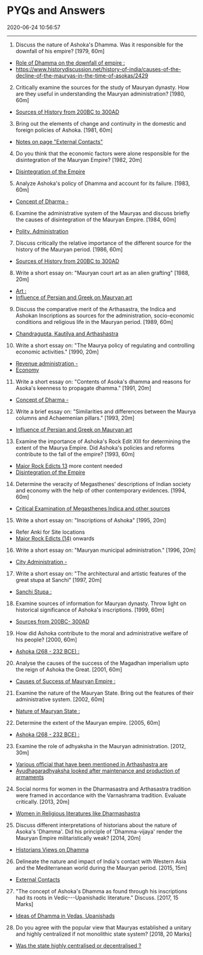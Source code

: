 ﻿# PYQs and Answers
2020-06-24 10:56:57
            
---


1. Discuss the nature of Ashoka's Dhamma. Was it responsible for the downfall of his empire? [1979, 60m]
-   [Role of Dhamma on the downfall of empire :](onenote:[[Ashoka]],%20Concept%20of%20Dharma&section-id={C0CC9BD8-A1E3-4D8E-BE38-44EB6ABF19EE}&page-id={24C33B3B-BD97-429D-8F88-EC3E0C009316}&object-id={81C0BBEC-ADA0-4D25-92A5-6CAEA5D6A993}&D&base-path=https://d.docs.live.net/bbc8be5bd337910c/Documents/History%20Optional/Ancient%20History/Part%20II/Mauryan%20Empire.one)
-   https://www.historydiscussion.net/history-of-india/causes-of-the-decline-of-the-mauryas-in-the-time-of-asokas/2429




2. Critically examine the sources for the study of Mauryan dynasty. How are they useful in understanding the Mauryan administration? [1980, 60m]
-   [Sources of History from 200BC to 300AD](onenote:[[Sources]]%20from%20200BC-%20300AD&section-id={C0CC9BD8-A1E3-4D8E-BE38-44EB6ABF19EE}&page-id={DD539256-5E7A-48AA-A70A-8F7C0ECB064C}&object-id={C327A81E-64E1-443D-B8DD-9682B33B4393}&22&base-path=https://d.docs.live.net/bbc8be5bd337910c/Documents/History%20Optional/Ancient%20History/Part%20II/Mauryan%20Empire.one)
 



3. Bring out the elements of change and continuity in the domestic and foreign policies of Ashoka. [1981, 60m]
-   [Notes on page "External Contacts"](onenote:[[External]]%20Contacts&section-id={C0CC9BD8-A1E3-4D8E-BE38-44EB6ABF19EE}&page-id={85406B2A-C473-44FF-9F97-274E875C0A5C}&object-id={B5304350-DD7E-465D-8CCD-53136E5ACACB}&82&base-path=https://d.docs.live.net/bbc8be5bd337910c/Documents/History%20Optional/Ancient%20History/Part%20II/Mauryan%20Empire.one)




4. Do you think that the economic factors were alone responsible for the disintegration of the Mauryan Empire? [1982, 20m]
-   [Disintegration of the Empire](onenote:[[Disintegration]]%20of%20the%20Empire&section-id={C0CC9BD8-A1E3-4D8E-BE38-44EB6ABF19EE}&page-id={F7529FD5-7FAC-4AFA-BFD9-27E59DD5DD89}&end&base-path=https://d.docs.live.net/bbc8be5bd337910c/Documents/History%20Optional/Ancient%20History/Part%20II/Mauryan%20Empire.one)




5. Analyze Ashoka's policy of Dhamma and account for its failure. [1983, 60m]
-   [Concept of Dharma -](onenote:[[Ashoka]],%20Concept%20of%20Dharma&section-id={C0CC9BD8-A1E3-4D8E-BE38-44EB6ABF19EE}&page-id={24C33B3B-BD97-429D-8F88-EC3E0C009316}&object-id={7788726F-EFCC-4C52-A70B-58BE3CD6B3ED}&C&base-path=https://d.docs.live.net/bbc8be5bd337910c/Documents/History%20Optional/Ancient%20History/Part%20II/Mauryan%20Empire.one)




6. Examine the administrative system of the Mauryas and discuss briefly the causes of disintegration of the Mauryan Empire. [1984, 60m]
-   [Polity, Administration](onenote:[[Polity]],%20Administration&section-id={C0CC9BD8-A1E3-4D8E-BE38-44EB6ABF19EE}&page-id={08E1D93E-F45B-43E6-9A30-6BFEA591E5D7}&end&base-path=https://d.docs.live.net/bbc8be5bd337910c/Documents/History%20Optional/Ancient%20History/Part%20II/Mauryan%20Empire.one)




7. Discuss critically the relative importance of the different source for the history of the Mauryan period. [1986, 60m]
-   [Sources of History from 200BC to 300AD](onenote:[[Sources]]%20from%20200BC-%20300AD&section-id={C0CC9BD8-A1E3-4D8E-BE38-44EB6ABF19EE}&page-id={DD539256-5E7A-48AA-A70A-8F7C0ECB064C}&object-id={C327A81E-64E1-443D-B8DD-9682B33B4393}&22&base-path=https://d.docs.live.net/bbc8be5bd337910c/Documents/History%20Optional/Ancient%20History/Part%20II/Mauryan%20Empire.one)




8. Write a short essay on: "Mauryan court art as an alien grafting" [1988, 20m]
-   [Art :](onenote:[[Art]],%20Architecture%20and%20Sculpture&section-id={C0CC9BD8-A1E3-4D8E-BE38-44EB6ABF19EE}&page-id={6D5D6F10-CF67-4176-A889-938F6FB81AFA}&object-id={DD5A9616-09A2-4531-9BF4-D0A95EFAACCE}&F&base-path=https://d.docs.live.net/bbc8be5bd337910c/Documents/History%20Optional/Ancient%20History/Part%20II/Mauryan%20Empire.one)
-   [Influence of Persian and Greek on Mauryan art](onenote:[[Art]],%20Architecture%20and%20Sculpture&section-id={C0CC9BD8-A1E3-4D8E-BE38-44EB6ABF19EE}&page-id={6D5D6F10-CF67-4176-A889-938F6FB81AFA}&object-id={4734F935-F7B6-4FE3-A634-F04F331EF79A}&1B&base-path=https://d.docs.live.net/bbc8be5bd337910c/Documents/History%20Optional/Ancient%20History/Part%20II/Mauryan%20Empire.one)




9. Discuss the comparative merit of the Arthasastra, the Indica and Ashokan Inscriptions as sources for the administration, socio-economic conditions and religious life in the Mauryan period. [1989, 60m]
-   [Chandragupta, Kautilya and Arthashastra](onenote:[[Chandragupta]],%20Kautilya%20and%20Arthashastra&section-id={C0CC9BD8-A1E3-4D8E-BE38-44EB6ABF19EE}&page-id={94AF512F-5DE0-4354-A1E6-42D99680295B}&end&base-path=https://d.docs.live.net/bbc8be5bd337910c/Documents/History%20Optional/Ancient%20History/Part%20II/Mauryan%20Empire.one)




10. Write a short essay on: "The Maurya policy of regulating and controlling economic activities." [1990, 20m]
-   [Revenue administration -](onenote:[[Polity]],%20Administration&section-id={C0CC9BD8-A1E3-4D8E-BE38-44EB6ABF19EE}&page-id={08E1D93E-F45B-43E6-9A30-6BFEA591E5D7}&object-id={DD46A083-3B5F-4C5D-8531-75C473DBECB6}&96&base-path=https://d.docs.live.net/bbc8be5bd337910c/Documents/History%20Optional/Ancient%20History/Part%20II/Mauryan%20Empire.one)
-   [Economy](onenote:[[Economy]]&section-id={C0CC9BD8-A1E3-4D8E-BE38-44EB6ABF19EE}&page-id={062C175C-7F0E-4258-8AFE-744D0E59407E}&end&base-path=https://d.docs.live.net/bbc8be5bd337910c/Documents/History%20Optional/Ancient%20History/Part%20II/Mauryan%20Empire.one)




11. Write a short essay on: "Contents of Asoka's dhamma and reasons for Asoka's keenness to propagate dhamma." [1991, 20m]
-   [Concept of Dharma -](onenote:[[Ashoka]],%20Concept%20of%20Dharma&section-id={C0CC9BD8-A1E3-4D8E-BE38-44EB6ABF19EE}&page-id={24C33B3B-BD97-429D-8F88-EC3E0C009316}&object-id={7788726F-EFCC-4C52-A70B-58BE3CD6B3ED}&C&base-path=https://d.docs.live.net/bbc8be5bd337910c/Documents/History%20Optional/Ancient%20History/Part%20II/Mauryan%20Empire.one)
 



12. Write a brief essay on: "Similarities and differences between the Maurya columns and Achaemenian pillars." [1993, 20m]
-   [Influence of Persian and Greek on Mauryan art](onenote:[[Art]],%20Architecture%20and%20Sculpture&section-id={C0CC9BD8-A1E3-4D8E-BE38-44EB6ABF19EE}&page-id={6D5D6F10-CF67-4176-A889-938F6FB81AFA}&object-id={4734F935-F7B6-4FE3-A634-F04F331EF79A}&1B&base-path=https://d.docs.live.net/bbc8be5bd337910c/Documents/History%20Optional/Ancient%20History/Part%20II/Mauryan%20Empire.one)




13. Examine the importance of Ashoka's Rock Edit XIII for determining the extent of the Maurya Empire. Did Ashoka's policies and reforms contribute to the fall of the empire?
[1993, 60m]
-   [Major Rock Edicts 13](onenote:[[Edicts]]&section-id={C0CC9BD8-A1E3-4D8E-BE38-44EB6ABF19EE}&page-id={D939EEA5-2726-4FB3-BD25-B6D6B8272A53}&object-id={BF85D0F3-6DCD-4C30-84C5-E98082BAAA1E}&F4&base-path=https://d.docs.live.net/bbc8be5bd337910c/Documents/History%20Optional/Ancient%20History/Part%20II/Mauryan%20Empire.one) more content needed
-   [Disintegration of the Empire](onenote:[[Disintegration]]%20of%20the%20Empire&section-id={C0CC9BD8-A1E3-4D8E-BE38-44EB6ABF19EE}&page-id={F7529FD5-7FAC-4AFA-BFD9-27E59DD5DD89}&end&base-path=https://d.docs.live.net/bbc8be5bd337910c/Documents/History%20Optional/Ancient%20History/Part%20II/Mauryan%20Empire.one)




14. Determine the veracity of Megasthenes' descriptions of Indian society and economy with the help of other contemporary evidences. [1994, 60m]
-   [Critical Examination of Megasthenes Indica and other sources](onenote:[[Sources]]%20from%20200BC-%20300AD&section-id={C0CC9BD8-A1E3-4D8E-BE38-44EB6ABF19EE}&page-id={DD539256-5E7A-48AA-A70A-8F7C0ECB064C}&object-id={CC3DE098-61B5-4C8A-A74C-6927489C364E}&B&base-path=https://d.docs.live.net/bbc8be5bd337910c/Documents/History%20Optional/Ancient%20History/Part%20II/Mauryan%20Empire.one)
 



15. Write a short essay on: "Inscriptions of Ashoka" [1995, 20m]
-   Refer Anki for Site locations
-   [Major Rock Edicts (14)](onenote:[[Edicts]]&section-id={C0CC9BD8-A1E3-4D8E-BE38-44EB6ABF19EE}&page-id={D939EEA5-2726-4FB3-BD25-B6D6B8272A53}&object-id={BF85D0F3-6DCD-4C30-84C5-E98082BAAA1E}&62&base-path=https://d.docs.live.net/bbc8be5bd337910c/Documents/History%20Optional/Ancient%20History/Part%20II/Mauryan%20Empire.one) onwards




16. Write a short essay on: "Mauryan municipal administration." [1996, 20m]
-   [City Administration -](onenote:[[Polity]],%20Administration&section-id={C0CC9BD8-A1E3-4D8E-BE38-44EB6ABF19EE}&page-id={08E1D93E-F45B-43E6-9A30-6BFEA591E5D7}&object-id={B1772557-76DC-4040-BC63-AE0C12A68795}&31&base-path=https://d.docs.live.net/bbc8be5bd337910c/Documents/History%20Optional/Ancient%20History/Part%20II/Mauryan%20Empire.one)


17. Write a short essay on: "The architectural and artistic features of the great stupa at Sanchi" [1997, 20m]
-   [Sanchi Stupa :](onenote:[[Art]],%20Architecture%20and%20Sculpture&section-id={C0CC9BD8-A1E3-4D8E-BE38-44EB6ABF19EE}&page-id={6D5D6F10-CF67-4176-A889-938F6FB81AFA}&object-id={DD5A9616-09A2-4531-9BF4-D0A95EFAACCE}&A0&base-path=https://d.docs.live.net/bbc8be5bd337910c/Documents/History%20Optional/Ancient%20History/Part%20II/Mauryan%20Empire.one)




18. Examine sources of information for Mauryan dynasty. Throw light on historical significance of Ashoka's inscriptions. [1999, 60m]
-   [Sources from 200BC- 300AD](onenote:[[Sources]]%20from%20200BC-%20300AD&section-id={C0CC9BD8-A1E3-4D8E-BE38-44EB6ABF19EE}&page-id={DD539256-5E7A-48AA-A70A-8F7C0ECB064C}&end&base-path=https://d.docs.live.net/bbc8be5bd337910c/Documents/History%20Optional/Ancient%20History/Part%20II/Mauryan%20Empire.one)




19. How did Ashoka contribute to the moral and administrative welfare of his people? [2000,
60m]
-   [Ashoka (268 - 232 BCE) :](onenote:[[Ashoka]],%20Concept%20of%20Dharma&section-id={C0CC9BD8-A1E3-4D8E-BE38-44EB6ABF19EE}&page-id={24C33B3B-BD97-429D-8F88-EC3E0C009316}&object-id={971B4C1A-0010-4F3E-AABA-A780D1976F56}&10&base-path=https://d.docs.live.net/bbc8be5bd337910c/Documents/History%20Optional/Ancient%20History/Part%20II/Mauryan%20Empire.one)
 



20. Analyse the causes of the success of the Magadhan imperialism upto the reign of Ashoka the Great. [2001, 60m]
-   [Causes of Success of Mauryan Empire :](onenote:[[Foundation]]%20of%20Mauryan%20Empire&section-id={C0CC9BD8-A1E3-4D8E-BE38-44EB6ABF19EE}&page-id={2B669907-4D11-4040-8898-65EA7FEA14F8}&object-id={AF2D4589-B9A9-4350-BBCD-2787710358EB}&F&base-path=https://d.docs.live.net/bbc8be5bd337910c/Documents/History%20Optional/Ancient%20History/Part%20II/Mauryan%20Empire.one)




21. Examine the nature of the Mauryan State. Bring out the features of their administrative system. [2002, 60m]
-   [Nature of Mauryan State :](onenote:[[Polity]],%20Administration&section-id={C0CC9BD8-A1E3-4D8E-BE38-44EB6ABF19EE}&page-id={08E1D93E-F45B-43E6-9A30-6BFEA591E5D7}&object-id={924F286F-ACC1-46CF-B3FA-A1B7C846A617}&B&base-path=https://d.docs.live.net/bbc8be5bd337910c/Documents/History%20Optional/Ancient%20History/Part%20II/Mauryan%20Empire.one)




22. Determine the extent of the Mauryan empire. [2005, 60m]
-   [Ashoka (268 - 232 BCE) :](onenote:[[Ashoka]],%20Concept%20of%20Dharma&section-id={C0CC9BD8-A1E3-4D8E-BE38-44EB6ABF19EE}&page-id={24C33B3B-BD97-429D-8F88-EC3E0C009316}&object-id={971B4C1A-0010-4F3E-AABA-A780D1976F56}&10&base-path=https://d.docs.live.net/bbc8be5bd337910c/Documents/History%20Optional/Ancient%20History/Part%20II/Mauryan%20Empire.one)




23. Examine the role of adhyaksha in the Mauryan administration. [2012, 30m]
-   [Various official that have been mentioned in Arthashastra are](onenote:[[Polity]],%20Administration&section-id={C0CC9BD8-A1E3-4D8E-BE38-44EB6ABF19EE}&page-id={08E1D93E-F45B-43E6-9A30-6BFEA591E5D7}&object-id={B1772557-76DC-4040-BC63-AE0C12A68795}&59&base-path=https://d.docs.live.net/bbc8be5bd337910c/Documents/History%20Optional/Ancient%20History/Part%20II/Mauryan%20Empire.one)
-   [Ayudhagaradhyaksha looked after maintenance and production of armaments](onenote:[[Polity]],%20Administration&section-id={C0CC9BD8-A1E3-4D8E-BE38-44EB6ABF19EE}&page-id={08E1D93E-F45B-43E6-9A30-6BFEA591E5D7}&object-id={DD46A083-3B5F-4C5D-8531-75C473DBECB6}&53&base-path=https://d.docs.live.net/bbc8be5bd337910c/Documents/History%20Optional/Ancient%20History/Part%20II/Mauryan%20Empire.one)
 



24. Social norms for women in the Dharmasastra and Arthasastra tradition were framed in accordance with the Varnashrama tradition. Evaluate critically. [2013, 20m]
-   [Women in Religious literatures like Dharmashastra](onenote:[[Religion]],%20Spread%20of%20Religion&section-id={C0CC9BD8-A1E3-4D8E-BE38-44EB6ABF19EE}&page-id={B38901C0-A1A8-4DBE-8215-69F37274D7F7}&object-id={3A801F6D-0669-47E9-BC29-B6E4EFCD3616}&C&base-path=https://d.docs.live.net/bbc8be5bd337910c/Documents/History%20Optional/Ancient%20History/Part%20II/Mauryan%20Empire.one)




25. Discuss different interpretations of historians about the nature of Asoka's 'Dhamma'. Did his principle of 'Dhamma-vijaya' render the Mauryan Empire militaristically weak? [2014,
20m]
-   [Historians Views on Dhamma](onenote:[[Ashoka]],%20Concept%20of%20Dharma&section-id={C0CC9BD8-A1E3-4D8E-BE38-44EB6ABF19EE}&page-id={24C33B3B-BD97-429D-8F88-EC3E0C009316}&object-id={EBDCB98C-42F7-44C6-9C84-25D36D5BA83C}&1B&base-path=https://d.docs.live.net/bbc8be5bd337910c/Documents/History%20Optional/Ancient%20History/Part%20II/Mauryan%20Empire.one)




26. Delineate the nature and impact of India's contact with Western Asia and the Mediterranean world during the Mauryan period. [2015, 15m]
-   [External Contacts](onenote:[[External]]%20Contacts&section-id={C0CC9BD8-A1E3-4D8E-BE38-44EB6ABF19EE}&page-id={85406B2A-C473-44FF-9F97-274E875C0A5C}&end&base-path=https://d.docs.live.net/bbc8be5bd337910c/Documents/History%20Optional/Ancient%20History/Part%20II/Mauryan%20Empire.one)




27. "The concept of Ashoka's Dhamma as found through his inscriptions had its roots in Vedic---Upanishadic literature." Discuss. [2017, 15 Marks]
-   [Ideas of Dhamma in Vedas, Upanishads](onenote:[[Ashoka]],%20Concept%20of%20Dharma&section-id={C0CC9BD8-A1E3-4D8E-BE38-44EB6ABF19EE}&page-id={24C33B3B-BD97-429D-8F88-EC3E0C009316}&object-id={11D3B6A3-E961-4B57-AB19-A3AC0F25AB0D}&B&base-path=https://d.docs.live.net/bbc8be5bd337910c/Documents/History%20Optional/Ancient%20History/Part%20II/Mauryan%20Empire.one)
 



28. Do you agree with the popular view that Mauryas established a unitary and highly centralized if not monolithic state system? [2018, 20 Marks]
-   [Was the state highly centralised or decentralised ?](onenote:[[Polity]],%20Administration&section-id={C0CC9BD8-A1E3-4D8E-BE38-44EB6ABF19EE}&page-id={08E1D93E-F45B-43E6-9A30-6BFEA591E5D7}&object-id={1CEC5737-FECD-4CC1-93C3-7CCC97362386}&B&base-path=https://d.docs.live.net/bbc8be5bd337910c/Documents/History%20Optional/Ancient%20History/Part%20II/Mauryan%20Empire.one)






